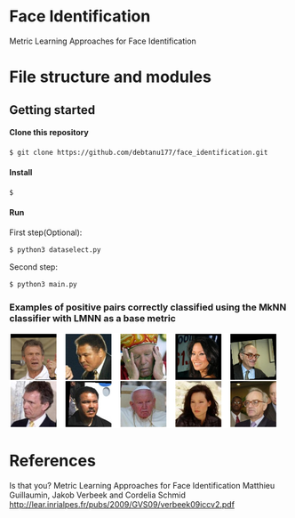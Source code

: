 # Face Identification

Metric Learning Approaches for Face Identification
# File structure and modules

## Getting started

#### Clone this repository
```sh
$ git clone https://github.com/debtanu177/face_identification.git
```
#### Install
```sh
$ 
```

#### Run
First step(Optional):
```sh
$ python3 dataselect.py
```

Second step:
```sh
$ python3 main.py
```
### Examples of positive pairs correctly classified using the MkNN classifier with LMNN as a base metric
![](images/image.PNG)

# References
Is that you? Metric Learning Approaches for Face Identification
Matthieu Guillaumin, Jakob Verbeek and Cordelia Schmid http://lear.inrialpes.fr/pubs/2009/GVS09/verbeek09iccv2.pdf
